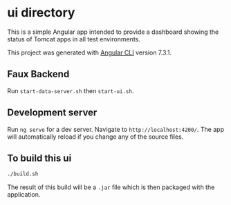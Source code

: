 # ui directory

This is a simple Angular app intended to provide a dashboard showing the status of Tomcat apps in all test environments.

This project was generated with [Angular CLI](https://github.com/angular/angular-cli) version 7.3.1.

## Faux Backend

Run ```start-data-server.sh``` then ```start-ui.sh```.

## Development server

Run `ng serve` for a dev server. Navigate to `http://localhost:4200/`. The app will automatically reload if you change any of the source files.

## To build this ui

```bash
./build.sh
```

The result of this build will be a ```.jar``` file which is then packaged with the application.

